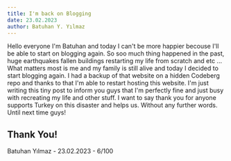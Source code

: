 ```yaml
---
title: I'm back on Blogging
date: 23.02.2023
author: Batuhan Y. Yılmaz
---
```


Hello everyone I'm Batuhan and today I can't be more happier becouse I'll be able to start on blogging again. So soo much thing happened in the past, huge earthquakes fallen buildings restarting my life from scratch and etc ...
What matters most is me and my family is still alive and today I decided to start blogging again. I had a backup of that website on a hidden Codeberg repo and thanks to that I'm able to restart hosting this website. 
I'm just writing this tiny post to inform you guys that I'm perfectly fine and just busy with recreating my life and other stuff. I want to say thank you for anyone supports Turkey on this disaster and helps us. Without any further words. Until next time guys!


## Thank You!
Batuhan Yılmaz - 23.02.2023 - 6/100
